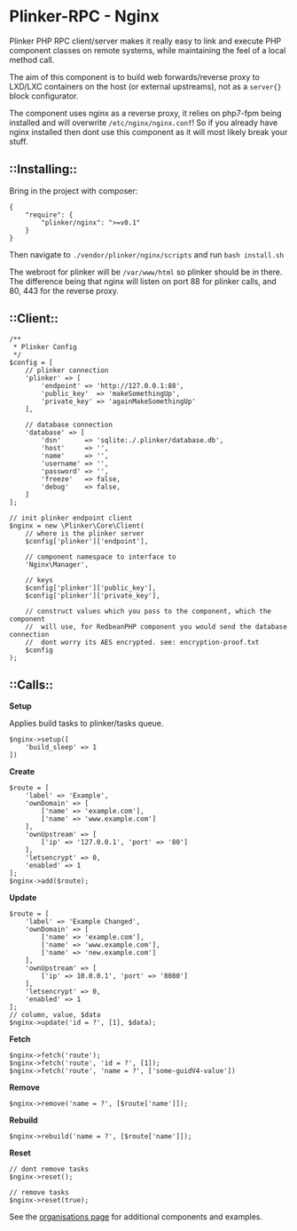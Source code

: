 **Plinker-RPC - Nginx**
=========

Plinker PHP RPC client/server makes it really easy to link and execute PHP 
component classes on remote systems, while maintaining the feel of a local 
method call.

The aim of this component is to build web forwards/reverse proxy to LXD/LXC 
containers on the host (or external upstreams), not as a `server{}` block configurator.

The component uses nginx as a reverse proxy, it relies on php7-fpm being 
installed and will overwrite `/etc/nginx/nginx.conf`! So if you already have
nginx installed then dont use this component as it will most likely break your stuff.

## ::Installing::

Bring in the project with composer:

    {
    	"require": {
    		"plinker/nginx": ">=v0.1"
    	}
    }
    
    
Then navigate to `./vendor/plinker/nginx/scripts` and run `bash install.sh`


The webroot for plinker will be `/var/www/html` so plinker should be in there.
The difference being that nginx will listen on port 88 for plinker calls, 
and 80, 443 for the reverse proxy.

::Client::
---------

    /**
     * Plinker Config
     */
    $config = [
        // plinker connection
        'plinker' => [
            'endpoint' => 'http://127.0.0.1:88',
            'public_key'  => 'makeSomethingUp',
            'private_key' => 'againMakeSomethingUp'
        ],
    
        // database connection
        'database' => [
            'dsn'      => 'sqlite:./.plinker/database.db',
            'host'     => '',
            'name'     => '',
            'username' => '',
            'password' => '',
            'freeze'   => false,
            'debug'    => false,
        ]
    ];
    
    // init plinker endpoint client
    $nginx = new \Plinker\Core\Client(
        // where is the plinker server
        $config['plinker']['endpoint'],
    
        // component namespace to interface to
        'Nginx\Manager',
    
        // keys
        $config['plinker']['public_key'],
        $config['plinker']['private_key'],
    
        // construct values which you pass to the component, which the component
        //  will use, for RedbeanPHP component you would send the database connection
        //  dont worry its AES encrypted. see: encryption-proof.txt
        $config
    );
    
::Calls::
---------

**Setup**

Applies build tasks to plinker/tasks queue.

    $nginx->setup([
        'build_sleep' => 1    
    ])

**Create**

    $route = [
        'label' => 'Example',
        'ownDomain' => [
            ['name' => 'example.com'],
            ['name' => 'www.example.com']
        ],
        'ownUpstream' => [
            ['ip' => '127.0.0.1', 'port' => '80']
        ],
        'letsencrypt' => 0,
        'enabled' => 1
    ];
    $nginx->add($route);

**Update**

    $route = [
        'label' => 'Example Changed',
        'ownDomain' => [
            ['name' => 'example.com'],
            ['name' => 'www.example.com'],
            ['name' => 'new.example.com']
        ],
        'ownUpstream' => [
            ['ip' => 10.0.0.1', 'port' => '8080']
        ],
        'letsencrypt' => 0,
        'enabled' => 1
    ];
    // column, value, $data
    $nginx->update('id = ?', [1], $data);

**Fetch**
    
    $nginx->fetch('route');
    $nginx->fetch('route', 'id = ?', [1]);
    $nginx->fetch('route', 'name = ?', ['some-guidV4-value'])

**Remove**

    $nginx->remove('name = ?', [$route['name']]);

**Rebuild**

    $nginx->rebuild('name = ?', [$route['name']]);

**Reset**

    // dont remove tasks
    $nginx->reset();
    
    // remove tasks
    $nginx->reset(true);
    

See the [organisations page](https://github.com/plinker-rpc) for additional 
components and examples.
